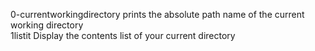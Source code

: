 0-currentworkingdirectory  prints the absolute path name of the current working directory  
1listit  Display the contents list of your current directory
